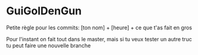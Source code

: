 # GuiGolDenGun

Petite règle pour les commits:
[ton nom] + [heure] + ce que t'as fait en gros

Pour l'instant on fait tout dans le master, mais si tu veux tester un autre truc tu peut faire une nouvelle branche
